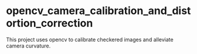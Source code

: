 # opencv_camera_calibration_and_distortion_correction
This project uses opencv to calibrate checkered images and alleviate camera curvature.
